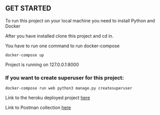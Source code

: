 ## **GET STARTED**
To run this project on your local machine you need to install Python and Docker

After you have installed clone this project and cd in.

You have to run one command to run docker-compose

`docker-compose up`

Project is running on 127.0.0.1:8000 

### If you want to create superuser for this project:

`docker-compose run web python3 manage.py createsuperuser`

Link to the heroku deployed project [here](https://friendly-snifflee.herokuapp.com)

Link to Postman collection [here](https://www.postman.com/developstoday/workspace/Test~c5d48f94-277c-495a-910c-eda5c18cbbb3/collection/10800187-3cf98c81-a4ee-4880-b1f4-03c4d1146c90)
